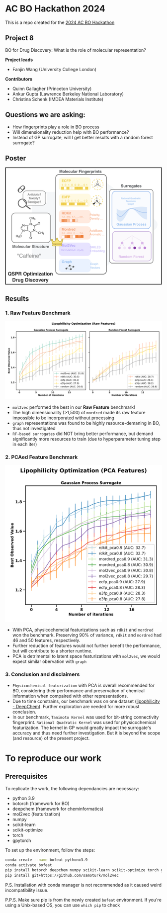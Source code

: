 # AC BO Hackathon 2024
This is a repo created for the [2024 AC BO Hackathon](https://ac-bo-hackathon.github.io/agenda/)
## Project 8
BO for Drug Discovery: What is the role of molecular representation?

**Project leads**
- Fanjin Wang (University College London)

**Contributors**
- Quinn Gallagher (Princeton University)
- Ankur Gupta (Lawrence Berkeley National Laboratory)
- Christina Schenk (IMDEA Materials Institute)

## Questions we are asking:
 - How fingerprints play a role in BO process
 - Will dimensionality reduction help with BO performance?
 - Instead of GP surrogate, will I get better results with a random forest surrogate?


## Poster
![Project 8](/figures/poster.png)

## Results

### 1. Raw Feature Benchmark
![Performance of Raw Fingerprints](/figures/result1.svg)

- `mol2vec` performed the best in our **Raw Feature** benchmark!
- The high dimensionality (>1,500) of `mordred`  made its raw feature impossible to be incorporated without processing 
- `graph` representations was found to be highly resource-demaning in BO, thus not investigated
- `RF-based surrogates` did NOT bring better performance, but demand significantly more resources to train (due to hyperparameter tuning step in each iter)

### 2. PCAed Feature Benchmark
![Performance of PCA Fingerprints](/figures/result2.svg)
- With PCA, physicochemcial featurizations such as `rdkit` and `mordred` won the benchmark. Preserving 90% of variance, `rdkit` and  `mordred` had 46 and 50 features, respectively.
- Further reduction of features would not further benefit the performance, but will contribute to a shorter runtime.
-  PCA is detrimental to latent space featurizations with `mol2vec`, we would expect similar obervation with `graph`

### 3. Conclusion and disclaimers
- `Physicochemical featurization` with PCA is overall recommended for BO, considering their performance and preservation of chemical information when compaired with other representations.
- Due to time constrains, our benchmark was on one dataset ([lipophilicity - DeepChem](https://deepchem.readthedocs.io/en/latest/api_reference/moleculenet.html#moleculenet-cheatsheet)). Further exploration are needed for more robust conclusion.
- In our benchmark, `Tanimoto Kernel` was used for bit-string connectivity fingerprint. `Rational Quadratic Kernel` was used for physicochemical featurization. The kernel in GP would greatly impact the surrogate's accuracy and thus need further investigation. But it is beyond the scope (and resource) of the present project.




# To reproduce our work
## Prerequisites
To replicate the work, the following dependancies are necessary:
- python 3.9
- botorch (framework for BO)
- deepchem (framework for cheminformatics)
- mol2vec (featurization)
- numpy
- scikit-learn
- scikit-optimize
- torch
- gpytorch

To set up the environment, follow the steps:
```bash
conda create --name bofeat python=3.9
conda activate bofeat
pip install botorch deepchem numpy scikit-learn scikit-optimize torch gpytorch
pip install git+https://github.com/samoturk/mol2vec
```
P.S. Installation with conda manager is not recommended as it caused weird incompatibility issue.

P.P.S. Make sure pip is from the newly created `bofeat` environment. If you're using a Unix-based OS, you can use `which pip` to check
